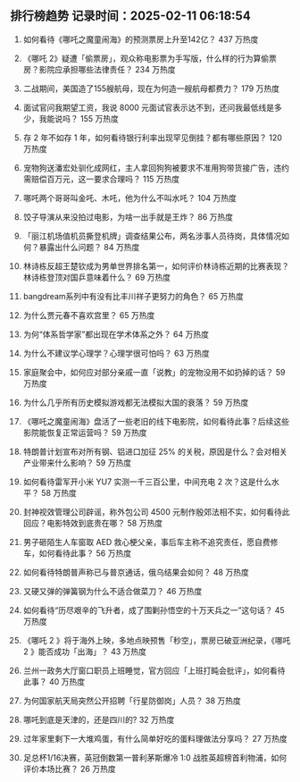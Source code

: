 
## 排行榜趋势 记录时间：2025-02-11 06:18:54
  
  1. 如何看待《哪吒之魔童闹海》的预测票房上升至142亿？ 437 万热度
    
  2. 《哪吒 2》疑遭「偷票房」，观众称电影票为手写版，什么样的行为算偷票房？影院应承担哪些法律责任？ 234 万热度
    
  3. 二战期间，美国造了155艘航母，现在为何造一艘航母都费力？ 179 万热度
    
  4. 面试官问我期望工资，我说 8000 元面试官表示达不到，还问我最低线是多少，我能说吗？ 155 万热度
    
  5. 存 2 年不如存 1 年，如何看待银行利率出现罕见倒挂？都有哪些原因？ 120 万热度
    
  6. 宠物狗送潘宏处驯化成网红，主人拿回狗狗被要求不准用狗带货接广告，违约需赔偿百万元，这一要求合理吗？ 115 万热度
    
  7. 哪吒两个哥哥叫金吒、木吒，他为什么不叫水吒？ 104 万热度
    
  8. 饺子导演从来没拍过电影，为啥一出手就是王炸？ 86 万热度
    
  9. 「丽江机场值机员撕登机牌」调查结果公布，两名涉事人员待岗，具体情况如何？暴露出什么问题？ 84 万热度
    
  10. 林诗栋反超王楚钦成为男单世界排名第一，如何评价林诗栋近期的比赛表现？林诗栋登顶对国乒意味着什么？ 69 万热度
    
  11. bangdream系列中有没有比丰川祥子更努力的角色？ 65 万热度
    
  12. 为什么贾元春不喜欢宫里？ 65 万热度
    
  13. 为何“体系哲学家”都出现在学术体系之外？ 64 万热度
    
  14. 为什么不建议学心理学？心理学很可怕吗？ 63 万热度
    
  15. 家庭聚会中，如何应对部分亲戚一直「说教」的宠物没用不如扔掉的话？ 59 万热度
    
  16. 为什么几乎所有历史模拟游戏都无法模拟大国的衰落？ 59 万热度
    
  17. 《哪吒之魔童闹海》盘活了一些老旧的线下电影院，如何看待此事？后续这些影院能恢复正常运营吗？ 59 万热度
    
  18. 特朗普计划宣布对所有钢、铝进口加征 25% 的关税，原因是什么？会对相关产业带来什么影响？ 59 万热度
    
  19. 如何看待雷军开小米 YU7 实测一千三百公里，中间充电 2 次？这是什么水平？ 58 万热度
    
  20. 封神视效管理公司辟谣，称外包公司 4500 元制作殷郊法相不实，如何看待此回应？电影特效到底贵在哪？ 58 万热度
    
  21. 男子砸陌生人车窗取 AED 救心梗父亲，事后车主称不追究责任，愿自费修车，如何看待此事？ 56 万热度
    
  22. 如何看待特朗普声称已与普京通话，俄乌结果会如何？ 48 万热度
    
  23. 又硬又弹的弹簧钢为什么不适合做菜刀？ 46 万热度
    
  24. 如何看待“历尽艰辛的飞升者，成了围剿孙悟空的十万天兵之一”这句话？ 45 万热度
    
  25. 《哪吒 2 》将于海外上映，多地点映预售「秒空」，票房已破亚洲纪录，《哪吒 2 》能否成功「出海」？ 43 万热度
    
  26. 兰州一政务大厅窗口职员上班睡觉，官方回应「上班打盹会批评」，如何看待此事？ 40 万热度
    
  27. 为何国家航天局突然公开招聘「行星防御岗」人员？ 38 万热度
    
  28. 哪吒到底是天津的，还是四川的? 32 万热度
    
  29. 过年家里剩下一大堆鸡蛋，有什么简单好吃的蛋料理做法分享吗？ 27 万热度
    
  30. 足总杯1/16决赛，英冠倒数第一普利茅斯爆冷 1:0 战胜英超榜首利物浦，如何评价本场比赛？ 26 万热度
    